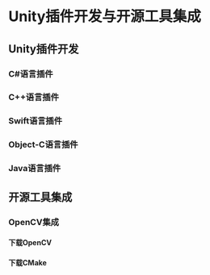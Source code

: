 # Unity插件开发与开源工具集成

## Unity插件开发

### C#语言插件

### C++语言插件

### Swift语言插件

### Object-C语言插件

### Java语言插件





## 开源工具集成

### OpenCV集成

#### 下载OpenCV

#### 下载CMake





